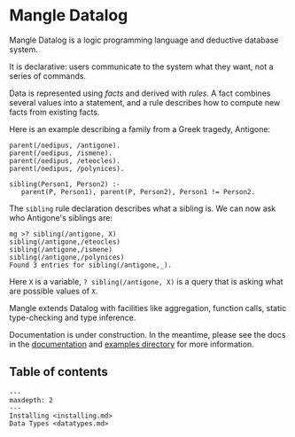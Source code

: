 # Mangle Datalog

Mangle Datalog is a logic programming language and deductive database system.

It is declarative:
users communicate to the system what they want, not a series of commands.

Data is represented using *facts* and derived with *rules*. A fact combines
several values into a statement, and a rule describes how to compute new
facts from existing facts.

Here is an example describing a family from a Greek tragedy, Antigone:

```cplint
parent(/oedipus, /antigone).
parent(/oedipus, /ismene).
parent(/oedipus, /eteocles).
parent(/oedipus, /polynices).

sibling(Person1, Person2) :-
   parent(P, Person1), parent(P, Person2), Person1 != Person2.
```

The `sibling` rule declaration describes what a sibling is.
We can now ask who Antigone's siblings are:

```cplint
mg >? sibling(/antigone, X)
sibling(/antigone,/eteocles)
sibling(/antigone,/ismene)
sibling(/antigone,/polynices)
Found 3 entries for sibling(/antigone,_).
```

Here `X` is a variable, `? sibling(/antigone, X)` is a query that is asking
what are possible values of `X`.

Mangle extends Datalog with facilities like aggregation, function calls,
static type-checking and type inference.

Documentation is under construction. In the meantime, please see the docs
in the [documentation](https://github.com/google/mangle/blob/main/docs/README.md)
and [examples directory](https://github.com/google/mangle/tree/main/examples)
for more information.


## Table of contents

```{toctree}
---
maxdepth: 2
---
Installing <installing.md>
Data Types <datatypes.md>

